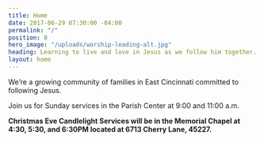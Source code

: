```yaml
---
title: Home
date: 2017-06-29 07:30:00 -04:00
permalink: "/"
position: 0
hero_image: "/uploads/worship-leading-alt.jpg"
heading: Learning to live and love in Jesus as we follow him together.
layout: home
---
```


We’re a growing community of families in East Cincinnati committed to following Jesus. 


Join us for Sunday services in the Parish Center at 9:00 and 11:00 a.m.


**Christmas Eve Candlelight Services will be in the Memorial Chapel at 4:30, 5:30, and 6:30PM located at 6713 Cherry Lane, 45227.**
